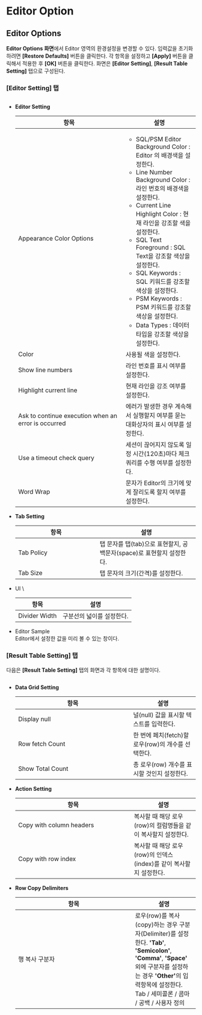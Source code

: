 # Editor Option

## Editor Options <a href="#d5e576" id="d5e576"></a>

**Editor Options 화면**에서 Editor 영역의 환경설정을 변경할 수 있다. 입력값을 초기화하려면 **\[Restore Defaults]** 버튼을 클릭한다. 각 항목을 설정하고 **\[Apply]** 버튼을 클릭해서 적용한 후 **\[OK]** 버튼을 클릭한다. 화면은 **\[Editor Setting]**, **\[Result Table Setting]** 탭으로 구성된다.

### **\[Editor Setting] 탭**

<figure><img src="../../../.gitbook/assets/image (153).png" alt=""><figcaption></figcaption></figure>

*   **Editor Setting**

    <table><thead><tr><th width="270">항목</th><th>설명</th></tr></thead><tbody><tr><td>Appearance Color Options</td><td><ul><li>SQL/PSM Editor Background Color : Editor 의 배경색을 설정한다.</li><li>Line Number Background Color : 라인 번호의 배경색을 설정한다.</li><li>Current Line Highlight Color : 현재 라인을 강조할 색을 설정한다.</li><li>SQL Text Foreground : SQL Text을 강조할 색상을 설정한다. </li><li>SQL Keywords : SQL 키워드를 강조할 색상을 설정한다. </li><li>PSM Keywords : PSM 키워드를 강조할 색상을 설정한다. </li><li>Data Types : 데이터 타입을 강조할 색상을 설정한다.</li></ul></td></tr><tr><td>Color</td><td>사용될 색을 설정한다.</td></tr><tr><td>Show line numbers</td><td>라인 번호를 표시 여부를 설정한다.</td></tr><tr><td>Highlight current line</td><td>현재 라인을 강조 여부를 설정한다.</td></tr><tr><td>Ask to continue execution when an error is occurred</td><td>에러가 발생한 경우 계속해서 실행할지 여부를 묻는 대화상자의 표시 여부를 설정한다.</td></tr><tr><td>Use a timeout check query</td><td>세션이 끊어지지 않도록 일정 시간(120초)마다 체크 쿼리를 수행 여부를 설정한다.</td></tr><tr><td>Word Wrap </td><td>문자가 Editor의 크기에 맞게 잘리도록 할지 여부를 설정한다.</td></tr></tbody></table>


*   **Tab Setting**

    <table><thead><tr><th width="201">항목</th><th>설명</th></tr></thead><tbody><tr><td>Tab Policy</td><td>탭 문자를 탭(tab)으로 표현할지, 공백문자(space)로 표현할지 설정한다.</td></tr><tr><td>Tab Size</td><td>탭 문자의 크기(간격)를 설정한다.</td></tr></tbody></table>
*   UI \


    | 항목            | 설명             |
    | ------------- | -------------- |
    | Divider Width | 구분선의 넓이를 설정한다. |
* Editor Sample\
  Editor에서 설정한 값을 미리 볼 수 있는 창이다.





### **\[Result Table Setting] 탭**

다음은 **\[Result Table Setting]** 탭의 화면과 각 항목에 대한 설명이다.

<figure><img src="../../../.gitbook/assets/image (154).png" alt=""><figcaption></figcaption></figure>

*   **Data Grid Setting**

    <table><thead><tr><th width="290">항목</th><th>설명</th></tr></thead><tbody><tr><td>Display null</td><td>널(null) 값을 표시할 텍스트를 입력한다.</td></tr><tr><td>Row fetch Count</td><td>한 번에 페치(fetch)할 로우(row)의 개수를 선택한다.</td></tr><tr><td>Show Total Count</td><td>총 로우(row) 개수를 표시할 것인지 설정한다.</td></tr></tbody></table>
*   **Action Setting**

    <table><thead><tr><th width="292">항목</th><th>설명</th></tr></thead><tbody><tr><td>Copy with column headers</td><td>복사할 때 해당 로우(row)의 컬럼명들을 같이 복사할지 설정한다.</td></tr><tr><td>Copy with row index</td><td>복사할 때 해당 로우(row)의 인덱스(index)를 같이 복사할지 설정한다.</td></tr></tbody></table>
*   **Row Copy Delimiters**

    <table><thead><tr><th width="295">항목</th><th>설명</th></tr></thead><tbody><tr><td>행 복사 구분자</td><td>로우(row)를 복사(copy)하는 경우 구분자(Delimiter)를 설정한다. <strong>'Tab'</strong>, <strong>'Semicolon'</strong>, <strong>'Comma'</strong>, <strong>'Space'</strong> 외에 구분자를 설정하는 경우 <strong>'Other'</strong>의 입력항목에 설정한다.<br>Tab / 세미콜론 / 콤마 / 공백 / 사용자 정의</td></tr></tbody></table>
